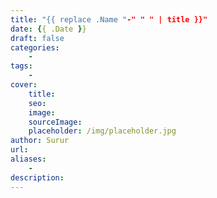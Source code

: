 ```yaml
---
title: "{{ replace .Name "-" " " | title }}"
date: {{ .Date }}
draft: false
categories: 
    -
tags:
    -
cover:
    title: 
    seo:
    image: 
    sourceImage:
    placeholder: /img/placeholder.jpg
author: Surur
url:
aliases:
    -
description:
---
```


